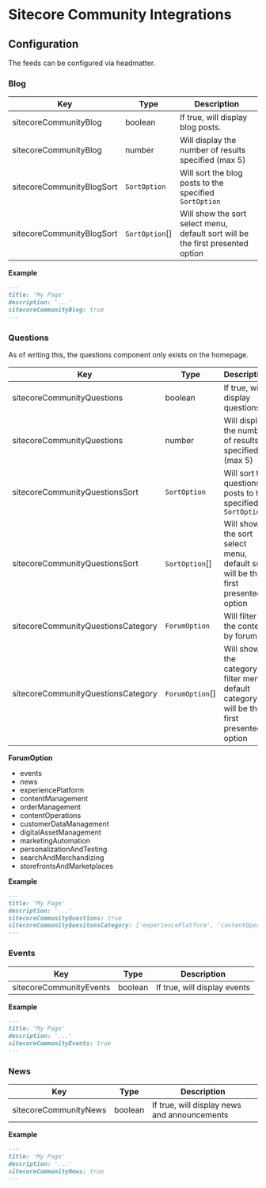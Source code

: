 # Sitecore Community Integrations

## Configuration

The feeds can be configured via headmatter.

### Blog

| Key                       | Type           | Description                                                                     |
| ------------------------- | -------------- | ------------------------------------------------------------------------------- |
| sitecoreCommunityBlog     | boolean        | If true, will display blog posts.                                               |
| sitecoreCommunityBlog     | number         | Will display the number of results specified (max 5)                            |
| sitecoreCommunityBlogSort | `SortOption`   | Will sort the blog posts to the specified `SortOption`                          |
| sitecoreCommunityBlogSort | `SortOption`[] | Will show the sort select menu, default sort will be the first presented option |

**Example**

```md
---
title: 'My Page'
description: '...'
sitecoreCommunityBlog: true
---
```

### Questions

As of writing this, the questions component only exists on the homepage.

| Key                                | Type            | Description                                                                             |
| ---------------------------------- | --------------- | --------------------------------------------------------------------------------------- |
| sitecoreCommunityQuestions         | boolean         | If true, will display questions.                                                        |
| sitecoreCommunityQuestions         | number          | Will display the number of results specified (max 5)                                    |
| sitecoreCommunityQuestionsSort     | `SortOption`    | Will sort the questions posts to the specified `SortOption`                             |
| sitecoreCommunityQuestionsSort     | `SortOption`[]  | Will show the sort select menu, default sort will be the first presented option         |
| sitecoreCommunityQuestionsCategory | `ForumOption`   | Will filter the content by forum                                                        |
| sitecoreCommunityQuestionsCategory | `ForumOption`[] | Will show the category filter menu, default category will be the first presented option |

**ForumOption**

- events
- news
- experiencePlatform
- contentManagement
- orderManagement
- contentOperations
- customerDataManagement
- digitalAssetManagement
- marketingAutomation
- personalizationAndTesting
- searchAndMerchandizing
- storefrontsAndMarketplaces

**Example**

```md
---
title: 'My Page'
description: '...'
sitecoreCommunityQuestions: true
sitecoreCommunityQuesitonsCategory: ['experiencePlatform', 'contentOperations']
---
```

### Events

| Key                     | Type    | Description                  |
| ----------------------- | ------- | ---------------------------- |
| sitecoreCommunityEvents | boolean | If true, will display events |

**Example**

```md
---
title: 'My Page'
description: '...'
sitecoreCommunityEvents: true
---
```

### News

| Key                   | Type    | Description                                  |
| --------------------- | ------- | -------------------------------------------- |
| sitecoreCommunityNews | boolean | If true, will display news and announcements |

**Example**

```md
---
title: 'My Page'
description: '...'
sitecoreCommunityNews: true
---
```
